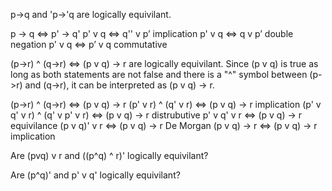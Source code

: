 p->q and 'p->'q are logically equivilant.

p -> q <=> p' -> q'
p' v q <=> q'' v p’   implication
p' v q <=> q v p’     double negation
p' v q <=> p’ v q     commutative

(p->r) ^ (q->r) <=> (p v q) -> r are logically equivilant. Since (p v q) is true as long as both statements are not false and there is
a "^" symbol between (p->r) and (q->r), it can be interpreted as (p v q) -> r.

(p->r) ^ (q->r) <=> (p v q) -> r
(p' v r) ^ (q' v r) <=> (p v q) -> r              implication
(p' v q' v r) ^ (q' v p' v r) <=> (p v q) -> r    distrubutive
p' v q' v r <=> (p v q) -> r                      equivilance
(p v q)' v r <=> (p v q) -> r                     De Morgan
(p v q) -> r <=> (p v q) -> r                     implication

Are (pvq) v r and ((p^q) ^ r)' logically equivilant?

Are (p^q)' and p' v q' logically equivilant?
